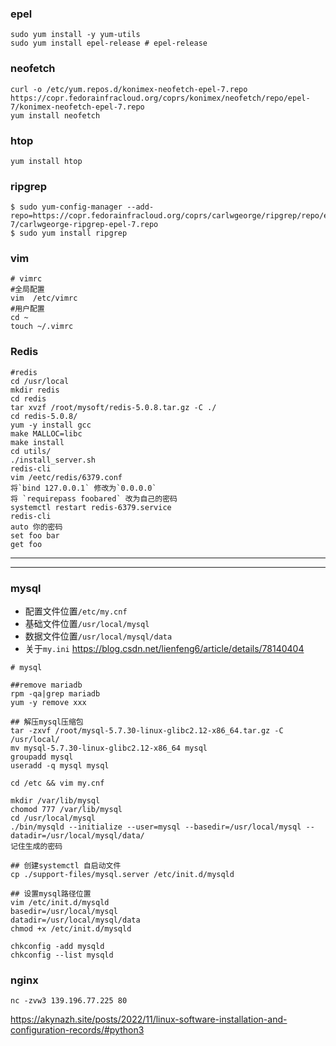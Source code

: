 ### epel 
```shell
sudo yum install -y yum-utils
sudo yum install epel-release # epel-release
```

### neofetch
```shell
curl -o /etc/yum.repos.d/konimex-neofetch-epel-7.repo https://copr.fedorainfracloud.org/coprs/konimex/neofetch/repo/epel-7/konimex-neofetch-epel-7.repo
yum install neofetch
```

### htop
`yum install htop`

### ripgrep
```shell
$ sudo yum-config-manager --add-repo=https://copr.fedorainfracloud.org/coprs/carlwgeorge/ripgrep/repo/epel-7/carlwgeorge-ripgrep-epel-7.repo
$ sudo yum install ripgrep
```

### vim
```shell
# vimrc
#全局配置
vim  /etc/vimrc
#用户配置
cd ~
touch ~/.vimrc
```

### Redis
```shell
#redis
cd /usr/local
mkdir redis
cd redis
tar xvzf /root/mysoft/redis-5.0.8.tar.gz -C ./
cd redis-5.0.8/
yum -y install gcc
make MALLOC=libc
make install
cd utils/
./install_server.sh
redis-cli
vim /eetc/redis/6379.conf
将`bind 127.0.0.1` 修改为`0.0.0.0`
将 `requirepass foobared` 改为自己的密码
systemctl restart redis-6379.service
redis-cli
auto 你的密码
set foo bar
get foo
```


---
---

### mysql
* 配置文件位置`/etc/my.cnf`
* 基础文件位置`/usr/local/mysql`
* 数据文件位置`/usr/local/mysql/data`
* 关于`my.ini`  https://blog.csdn.net/lienfeng6/article/details/78140404

```shell
# mysql

##remove mariadb
rpm -qa|grep mariadb
yum -y remove xxx

## 解压mysql压缩包
tar -zxvf /root/mysql-5.7.30-linux-glibc2.12-x86_64.tar.gz -C /usr/local/
mv mysql-5.7.30-linux-glibc2.12-x86_64 mysql
groupadd mysql
useradd -q mysql mysql

cd /etc && vim my.cnf

mkdir /var/lib/mysql
chomod 777 /var/lib/mysql
cd /usr/local/mysql
./bin/mysqld --initialize --user=mysql --basedir=/usr/local/mysql --datadir=/usr/local/mysql/data/
记住生成的密码

## 创建systemctl 自启动文件
cp ./support-files/mysql.server /etc/init.d/mysqld

## 设置mysql路径位置
vim /etc/init.d/mysqld
basedir=/usr/local/mysql
datadir=/usr/local/mysql/data
chmod +x /etc/init.d/mysqld

chkconfig -add mysqld
chkconfig --list mysqld
```
### nginx
```shell
nc -zvw3 139.196.77.225 80

```
https://akynazh.site/posts/2022/11/linux-software-installation-and-configuration-records/#python3